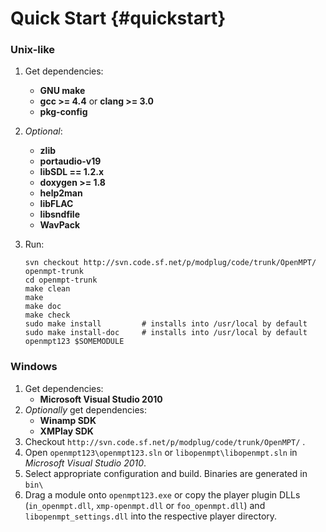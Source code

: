 
Quick Start {#quickstart}
===========


### Unix-like

 1. Get dependencies:
     -  **GNU make**
     -  **gcc >= 4.4** or **clang >= 3.0**
     -  **pkg-config**
 2. *Optional*:
     -  **zlib**
     -  **portaudio-v19**
     -  **libSDL == 1.2.x**
     -  **doxygen >= 1.8**
     -  **help2man**
     -  **libFLAC**
     -  **libsndfile**
     -  **WavPack**
 3. Run:
    
        svn checkout http://svn.code.sf.net/p/modplug/code/trunk/OpenMPT/ openmpt-trunk
        cd openmpt-trunk
        make clean
        make
        make doc
        make check
        sudo make install         # installs into /usr/local by default
        sudo make install-doc     # installs into /usr/local by default
        openmpt123 $SOMEMODULE

### Windows

 1. Get dependencies:
     -  **Microsoft Visual Studio 2010**
 2. *Optionally* get dependencies:
     -  **Winamp SDK**
     -  **XMPlay SDK**
 3. Checkout `http://svn.code.sf.net/p/modplug/code/trunk/OpenMPT/` .
 4. Open `openmpt123\openmpt123.sln` or `libopenmpt\libopenmpt.sln` in *Microsoft Visual Studio 2010*.
 5. Select appropriate configuration and build. Binaries are generated in `bin\`
 6. Drag a module onto `openmpt123.exe` or copy the player plugin DLLs (`in_openmpt.dll`, `xmp-openmpt.dll` or `foo_openmpt.dll`) and `libopenmpt_settings.dll` into the respective player directory.

